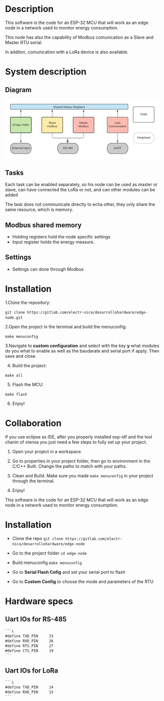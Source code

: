 # Description

This software is the code for an ESP-32 MCU that will work as an edge node in a network used to monitor energy consumption.

This node has also the capability of Modbus comunication as a Slave and Master RTU serial.


In additon, comunication with a LoRa device is also available.

# System description

## Diagram

![docs/images/Architecture.png](docs/images/Architecture.png)

## Tasks

Each task can be enabled separately, so his node can be used as master or slave, can have connected the LoRa or not, and can other modules can be added

The task does not communicate directly to echa other, they only share the same resource, which is memory.

## Modbus shared memory

- Holding registers hold the node specific settings
- Input register holds the energy measure.

## Settings

- Settings can done through Modbus

# Installation
1.Clone the repository:

`git clone https://gitlab.com/electr-nica/desarrollohardware/edge-node.git`

2.Open the project in the terminal and build the menuconfig:

`make menuconfig`

3.Navigate to __custom configuration__ and select with the key __y__ what modules do you what to enable as well as the baudarate and serial port if apply. Then save and close.

4. Build the project:

`make all`

5. Flash the MCU:

`make flash`

6. Enjoy!


# Collaboration

If you use eclipse as IDE, after you properly installed esp-idf and the tool chanin of xtensa you just need a few steps to fully set up your project.

1. Open your project in a workspace.

2. Go to properties in your project folder, then go to environment in the C/C++ Built. Change the paths to match with your paths. 

3. Clean and Build. Make sure you made `make menuconfig` in your project through the terminal.

4. Enjoy!

 
This software is the code for an ESP-32 MCU that will work as an edge node in a network used to monitor energy consumption.

# Installation

* Clone the repo `git clone https://gitlab.com/electr-nica/desarrollohardware/edge-node`

* Go to the project folder `cd edge-node`

* Build menuconfig `make menuconfig`

* Go to  __Serial Flash Cofig__  and set your serial port to flash

* Go to __Custom Config__  to choose the mode and parameters of the RTU

# Hardware specs

## Uart IOs for RS-485

	```c
	#define TXD_PIN     33
	#define RXD_PIN     26
	#define RTS_PIN     27
	#define CTS_PIN     19
	```
	
## Uart IOs for LoRa

	```c
	#define TXD_PIN     14
	#define RXD_PIN     15
	```